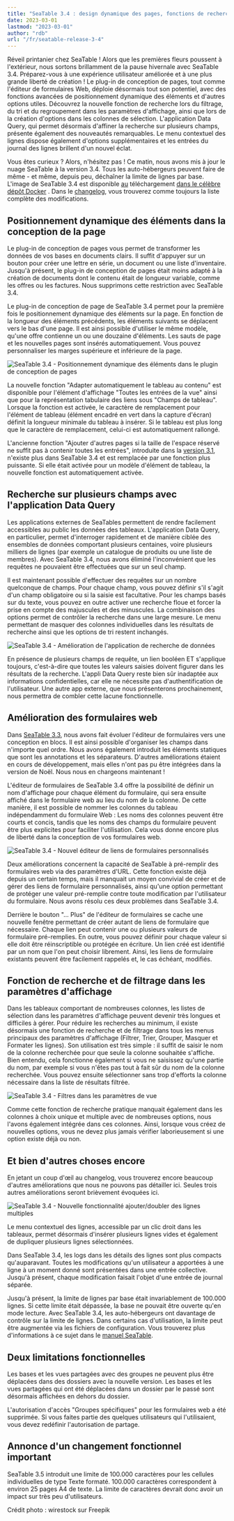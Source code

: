 ```yaml
---
title: "SeaTable 3.4 : design dynamique des pages, fonctions de recherche supplémentaires et amélioration des formulaires web"
date: 2023-03-01
lastmod: "2023-03-01"
author: "rdb"
url: "/fr/seatable-release-3-4"
---
```


Réveil printanier chez SeaTable ! Alors que les premières fleurs poussent à l'extérieur, nous sortons brillamment de la pause hivernale avec SeaTable 3.4. Préparez-vous à une expérience utilisateur améliorée et à une plus grande liberté de création ! Le plug-in de conception de pages, tout comme l'éditeur de formulaires Web, déploie désormais tout son potentiel, avec des fonctions avancées de positionnement dynamique des éléments et d'autres options utiles. Découvrez la nouvelle fonction de recherche lors du filtrage, du tri et du regroupement dans les paramètres d'affichage, ainsi que lors de la création d'options dans les colonnes de sélection. L'application Data Query, qui permet désormais d'affiner la recherche sur plusieurs champs, présente également des nouveautés remarquables. Le menu contextuel des lignes dispose également d'options supplémentaires et les entrées du journal des lignes brillent d'un nouvel éclat.

Vous êtes curieux ? Alors, n'hésitez pas ! Ce matin, nous avons mis à jour le nuage SeaTable à la version 3.4. Tous les auto-hébergeurs peuvent faire de même - et même, depuis peu, déchaîner la limite de lignes par base. L'image de SeaTable 3.4 est disponible [au](https://hub.docker.com/r/seatable/seatable-enterprise) téléchargement [dans le célèbre dépôt Docker](https://hub.docker.com/r/seatable/seatable-enterprise) . Dans le [changelog](https://seatable.io/fr/seatable-release-3-4/), vous trouverez comme toujours la liste complète des modifications.

## Positionnement dynamique des éléments dans la conception de la page

Le plug-in de conception de pages vous permet de transformer les données de vos bases en documents clairs. Il suffit d'appuyer sur un bouton pour créer une lettre en série, un document ou une liste d'inventaire. Jusqu'à présent, le plug-in de conception de pages était moins adapté à la création de documents dont le contenu était de longueur variable, comme les offres ou les factures. Nous supprimons cette restriction avec SeaTable 3.4.

Le plug-in de conception de page de SeaTable 3.4 permet pour la première fois le positionnement dynamique des éléments sur la page. En fonction de la longueur des éléments précédents, les éléments suivants se déplacent vers le bas d'une page. Il est ainsi possible d'utiliser le même modèle, qu'une offre contienne un ou une douzaine d'éléments. Les sauts de page et les nouvelles pages sont insérés automatiquement. Vous pouvez personnaliser les marges supérieure et inférieure de la page.

![SeaTable 3.4 - Positionnement dynamique des éléments dans le plugin de conception de pages](https://seatable.io/wp-content/uploads/2023/02/SeaTable-3.4-DynamicPositioningElements.png)

La nouvelle fonction "Adapter automatiquement le tableau au contenu" est disponible pour l'élément d'affichage "Toutes les entrées de la vue" ainsi que pour la représentation tabulaire des liens sous "Champs de tableau". Lorsque la fonction est activée, le caractère de remplacement pour l'élément de tableau (élément encadré en vert dans la capture d'écran) définit la longueur minimale du tableau à insérer. Si le tableau est plus long que le caractère de remplacement, celui-ci est automatiquement rallongé.

L'ancienne fonction "Ajouter d'autres pages si la taille de l'espace réservé ne suffit pas à contenir toutes les entrées", introduite dans la [version 3.1](/fr/seatable-release-3-1), n'existe plus dans SeaTable 3.4 et est remplacée par une fonction plus puissante. Si elle était activée pour un modèle d'élément de tableau, la nouvelle fonction est automatiquement activée.

## Recherche sur plusieurs champs avec l'application Data Query

Les applications externes de SeaTables permettent de rendre facilement accessibles au public les données des tableaux. L'application Data Query, en particulier, permet d'interroger rapidement et de manière ciblée des ensembles de données comportant plusieurs centaines, voire plusieurs milliers de lignes (par exemple un catalogue de produits ou une liste de membres). Avec SeaTable 3.4, nous avons éliminé l'inconvénient que les requêtes ne pouvaient être effectuées que sur un seul champ.

Il est maintenant possible d'effectuer des requêtes sur un nombre quelconque de champs. Pour chaque champ, vous pouvez définir s'il s'agit d'un champ obligatoire ou si la saisie est facultative. Pour les champs basés sur du texte, vous pouvez en outre activer une recherche floue et forcer la prise en compte des majuscules et des minuscules. La combinaison des options permet de contrôler la recherche dans une large mesure. Le menu permettant de masquer des colonnes individuelles dans les résultats de recherche ainsi que les options de tri restent inchangés.

![SeaTable 3.4 - Amélioration de l'application de recherche de données](https://seatable.io/wp-content/uploads/2023/02/SeaTable-3.4-DataQueryApp.png)

En présence de plusieurs champs de requête, un lien booléen ET s'applique toujours, c'est-à-dire que toutes les valeurs saisies doivent figurer dans les résultats de la recherche. L'appli Data Query reste bien sûr inadaptée aux informations confidentielles, car elle ne nécessite pas d'authentification de l'utilisateur. Une autre app externe, que nous présenterons prochainement, nous permettra de combler cette lacune fonctionnelle.

## Amélioration des formulaires web

Dans [SeaTable 3.3](/fr/seatable-release-3-3/?lang=auto), nous avons fait évoluer l'éditeur de formulaires vers une conception en blocs. Il est ainsi possible d'organiser les champs dans n'importe quel ordre. Nous avons également introduit les éléments statiques que sont les annotations et les séparateurs. D'autres améliorations étaient en cours de développement, mais elles n'ont pas pu être intégrées dans la version de Noël. Nous nous en chargeons maintenant !

L'éditeur de formulaires de SeaTable 3.4 offre la possibilité de définir un nom d'affichage pour chaque élément du formulaire, qui sera ensuite affiché dans le formulaire web au lieu du nom de la colonne. De cette manière, il est possible de nommer les colonnes du tableau indépendamment du formulaire Web : Les noms des colonnes peuvent être courts et concis, tandis que les noms des champs du formulaire peuvent être plus explicites pour faciliter l'utilisation. Cela vous donne encore plus de liberté dans la conception de vos formulaires web.

![SeaTable 3.4 - Nouvel éditeur de liens de formulaires personnalisés](https://seatable.io/wp-content/uploads/2023/02/SeaTable-3.4-FormLinkEditor.png)

Deux améliorations concernent la capacité de SeaTable à pré-remplir des formulaires web via des paramètres d'URL. Cette fonction existe déjà depuis un certain temps, mais il manquait un moyen convivial de créer et de gérer des liens de formulaire personnalisés, ainsi qu'une option permettant de protéger une valeur pré-remplie contre toute modification par l'utilisateur du formulaire. Nous avons résolu ces deux problèmes dans SeaTable 3.4.

Derrière le bouton "... Plus" de l'éditeur de formulaires se cache une nouvelle fenêtre permettant de créer autant de liens de formulaire que nécessaire. Chaque lien peut contenir une ou plusieurs valeurs de formulaire pré-remplies. En outre, vous pouvez définir pour chaque valeur si elle doit être réinscriptible ou protégée en écriture. Un lien créé est identifié par un nom que l'on peut choisir librement. Ainsi, les liens de formulaire existants peuvent être facilement rappelés et, le cas échéant, modifiés.

## Fonction de recherche et de filtrage dans les paramètres d'affichage

Dans les tableaux comportant de nombreuses colonnes, les listes de sélection dans les paramètres d'affichage peuvent devenir très longues et difficiles à gérer. Pour réduire les recherches au minimum, il existe désormais une fonction de recherche et de filtrage dans tous les menus principaux des paramètres d'affichage (Filtrer, Trier, Grouper, Masquer et Formater les lignes). Son utilisation est très simple : il suffit de saisir le nom de la colonne recherchée pour que seule la colonne souhaitée s'affiche. Bien entendu, cela fonctionne également si vous ne saisissez qu'une partie du nom, par exemple si vous n'êtes pas tout à fait sûr du nom de la colonne recherchée. Vous pouvez ensuite sélectionner sans trop d'efforts la colonne nécessaire dans la liste de résultats filtrée.

![SeaTable 3.4 - Filtres dans les paramètres de vue](https://seatable.io/wp-content/uploads/2023/02/SeaTable-3.4-FilterInViewSettings.png)

Comme cette fonction de recherche pratique manquait également dans les colonnes à choix unique et multiple avec de nombreuses options, nous l'avons également intégrée dans ces colonnes. Ainsi, lorsque vous créez de nouvelles options, vous ne devez plus jamais vérifier laborieusement si une option existe déjà ou non.

## Et bien d'autres choses encore

En jetant un coup d'œil au changelog, vous trouverez encore beaucoup d'autres améliorations que nous ne pouvons pas détailler ici. Seules trois autres améliorations seront brièvement évoquées ici.

![SeaTable 3.4 - Nouvelle fonctionnalité ajouter/doubler des lignes multiples](https://seatable.io/wp-content/uploads/2023/02/SeaTable-3.4-AddMultipleRows.png)

Le menu contextuel des lignes, accessible par un clic droit dans les tableaux, permet désormais d'insérer plusieurs lignes vides et également de dupliquer plusieurs lignes sélectionnées.

Dans SeaTable 3.4, les logs dans les détails des lignes sont plus compacts qu'auparavant. Toutes les modifications qu'un utilisateur a apportées à une ligne à un moment donné sont présentées dans une entrée collective. Jusqu'à présent, chaque modification faisait l'objet d'une entrée de journal séparée.

Jusqu'à présent, la limite de lignes par base était invariablement de 100.000 lignes. Si cette limite était dépassée, la base ne pouvait être ouverte qu'en mode lecture. Avec SeaTable 3.4, les auto-hébergeurs ont davantage de contrôle sur la limite de lignes. Dans certains cas d'utilisation, la limite peut être augmentée via les fichiers de configuration. Vous trouverez plus d'informations à ce sujet dans le [manuel SeaTable](https://manual.seatable.io/config/base_rows_limit/).

## Deux limitations fonctionnelles

Les bases et les vues partagées avec des groupes ne peuvent plus être déplacées dans des dossiers avec la nouvelle version. Les bases et les vues partagées qui ont été déplacées dans un dossier par le passé sont désormais affichées en dehors du dossier.

L'autorisation d'accès "Groupes spécifiques" pour les formulaires web a été supprimée. Si vous faites partie des quelques utilisateurs qui l'utilisaient, vous devez redéfinir l'autorisation de partage.

## Annonce d'un changement fonctionnel important

SeaTable 3.5 introduit une limite de 100.000 caractères pour les cellules individuelles de type Texte formaté. 100.000 caractères correspondent à environ 25 pages A4 de texte. La limite de caractères devrait donc avoir un impact sur très peu d'utilisateurs.

Crédit photo : wirestock sur Freepik
